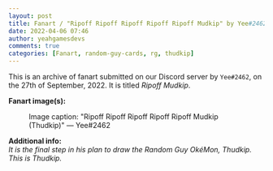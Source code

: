 ```yaml
---
layout: post
title: Fanart / "Ripoff Ripoff Ripoff Ripoff Ripoff Mudkip" by Yee#2462
date: 2022-04-06 07:46
author: yeahgamesdevs
comments: true
categories: [Fanart, random-guy-cards, rg, thudkip]
---
```

<!-- wp:paragraph -->
<p>This is an archive of fanart submitted on our Discord server by <code>Yee#2462</code>, on the 27th of September, 2022. It is titled <em>Ripoff Mudkip</em>.</p>
<!-- /wp:paragraph -->

<!-- wp:paragraph -->
<p><strong>Fanart image(s):</strong></p>
<!-- /wp:paragraph -->

<!-- wp:image {"sizeSlug":"large","linkDestination":"none"} -->
<figure class="wp-block-image size-large"><img src="https://media.discordapp.net/attachments/892177662230016060/892193409966702622/unknown.png?width=368&amp;height=262" alt="" /><figcaption>Image caption: "Ripoff Ripoff Ripoff Ripoff Ripoff Mudkip (Thudkip)" — Yee#2462</figcaption></figure>
<!-- /wp:image -->

<!-- wp:paragraph -->
<p><strong>Additional info:</strong><br><em>It is the final step in his plan to draw the Random Guy OkéMon, Thudkip. This is Thudkip.</em></p>
<!-- /wp:paragraph -->
